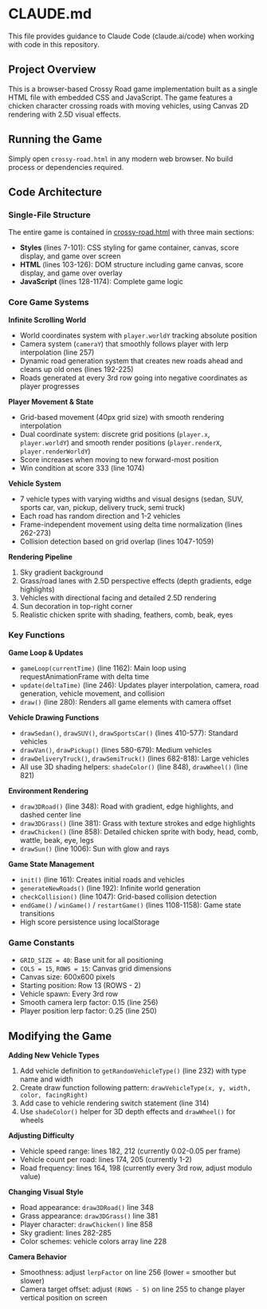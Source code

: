# CLAUDE.md

This file provides guidance to Claude Code (claude.ai/code) when working with code in this repository.

## Project Overview

This is a browser-based Crossy Road game implementation built as a single HTML file with embedded CSS and JavaScript. The game features a chicken character crossing roads with moving vehicles, using Canvas 2D rendering with 2.5D visual effects.

## Running the Game

Simply open `crossy-road.html` in any modern web browser. No build process or dependencies required.

## Code Architecture

### Single-File Structure
The entire game is contained in [crossy-road.html](crossy-road.html) with three main sections:
- **Styles** (lines 7-101): CSS styling for game container, canvas, score display, and game over screen
- **HTML** (lines 103-126): DOM structure including game canvas, score display, and game over overlay
- **JavaScript** (lines 128-1174): Complete game logic

### Core Game Systems

**Infinite Scrolling World**
- World coordinates system with `player.worldY` tracking absolute position
- Camera system (`cameraY`) that smoothly follows player with lerp interpolation (line 257)
- Dynamic road generation system that creates new roads ahead and cleans up old ones (lines 192-225)
- Roads generated at every 3rd row going into negative coordinates as player progresses

**Player Movement & State**
- Grid-based movement (40px grid size) with smooth rendering interpolation
- Dual coordinate system: discrete grid positions (`player.x`, `player.worldY`) and smooth render positions (`player.renderX`, `player.renderWorldY`)
- Score increases when moving to new forward-most position
- Win condition at score 333 (line 1074)

**Vehicle System**
- 7 vehicle types with varying widths and visual designs (sedan, SUV, sports car, van, pickup, delivery truck, semi truck)
- Each road has random direction and 1-2 vehicles
- Frame-independent movement using delta time normalization (lines 262-273)
- Collision detection based on grid overlap (lines 1047-1059)

**Rendering Pipeline**
1. Sky gradient background
2. Grass/road lanes with 2.5D perspective effects (depth gradients, edge highlights)
3. Vehicles with directional facing and detailed 2.5D rendering
4. Sun decoration in top-right corner
5. Realistic chicken sprite with shading, feathers, comb, beak, eyes

### Key Functions

**Game Loop & Updates**
- `gameLoop(currentTime)` (line 1162): Main loop using requestAnimationFrame with delta time
- `update(deltaTime)` (line 246): Updates player interpolation, camera, road generation, vehicle movement, and collision
- `draw()` (line 280): Renders all game elements with camera offset

**Vehicle Drawing Functions**
- `drawSedan()`, `drawSUV()`, `drawSportsCar()` (lines 410-577): Standard vehicles
- `drawVan()`, `drawPickup()` (lines 580-679): Medium vehicles
- `drawDeliveryTruck()`, `drawSemiTruck()` (lines 682-818): Large vehicles
- All use 3D shading helpers: `shadeColor()` (line 848), `drawWheel()` (line 821)

**Environment Rendering**
- `draw3DRoad()` (line 348): Road with gradient, edge highlights, and dashed center line
- `draw3DGrass()` (line 381): Grass with texture strokes and edge highlights
- `drawChicken()` (line 858): Detailed chicken sprite with body, head, comb, wattle, beak, eye, legs
- `drawSun()` (line 1006): Sun with glow and rays

**Game State Management**
- `init()` (line 161): Creates initial roads and vehicles
- `generateNewRoads()` (line 192): Infinite world generation
- `checkCollision()` (line 1047): Grid-based collision detection
- `endGame()` / `winGame()` / `restartGame()` (lines 1108-1158): Game state transitions
- High score persistence using localStorage

### Game Constants

- `GRID_SIZE = 40`: Base unit for all positioning
- `COLS = 15`, `ROWS = 15`: Canvas grid dimensions
- Canvas size: 600x600 pixels
- Starting position: Row 13 (ROWS - 2)
- Vehicle spawn: Every 3rd row
- Smooth camera lerp factor: 0.15 (line 256)
- Player position lerp factor: 0.25 (line 250)

## Modifying the Game

**Adding New Vehicle Types**
1. Add vehicle definition to `getRandomVehicleType()` (line 232) with type name and width
2. Create draw function following pattern: `drawVehicleType(x, y, width, color, facingRight)`
3. Add case to vehicle rendering switch statement (line 314)
4. Use `shadeColor()` helper for 3D depth effects and `drawWheel()` for wheels

**Adjusting Difficulty**
- Vehicle speed range: lines 182, 212 (currently 0.02-0.05 per frame)
- Vehicle count per road: lines 174, 205 (currently 1-2)
- Road frequency: lines 164, 198 (currently every 3rd row, adjust modulo value)

**Changing Visual Style**
- Road appearance: `draw3DRoad()` line 348
- Grass appearance: `draw3DGrass()` line 381
- Player character: `drawChicken()` line 858
- Sky gradient: lines 282-285
- Color schemes: vehicle colors array line 228

**Camera Behavior**
- Smoothness: adjust `lerpFactor` on line 256 (lower = smoother but slower)
- Camera target offset: adjust `(ROWS - 5)` on line 255 to change player vertical position on screen
